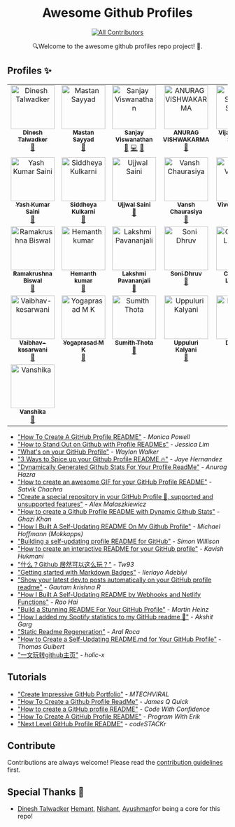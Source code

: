 <h1 align="center">Awesome Github Profiles</h1>

<div align="center">
  
<!-- ALL-CONTRIBUTORS-BADGE:START - Do not remove or modify this section -->
[![All Contributors](https://img.shields.io/badge/all_contributors-29-orange.svg?style=flat-square)](#contributors-)
<!-- ALL-CONTRIBUTORS-BADGE:END -->
🔍Welcome to the awesome github profiles repo project! 🌟.
</div>


## Profiles ✨

<!-- ALL-CONTRIBUTORS-LIST:START - Do not remove or modify this section -->
<!-- prettier-ignore-start -->
<!-- markdownlint-disable -->
<table>
  <tbody>
    <tr>
      <td align="center" valign="top" width="14.28%"><a href="https://github.com/dinxsh"><img src="https://avatars.githubusercontent.com/u/90450035?v=4?s=100" width="100px;" alt="Dinesh Talwadker"/><br /><sub><b>Dinesh Talwadker</b></sub></a><br /><a href="https://github.com/recodehive/awesome-github-profiles/pulls?q=is%3Apr+reviewed-by%3Adinxsh" title="Reviewed Pull Requests">👀</a></td>
      <td align="center" valign="top" width="14.28%"><a href="https://github.com/MastanSayyad"><img src="https://avatars.githubusercontent.com/u/101971980?v=4?s=100" width="100px;" alt="Mastan Sayyad"/><br /><sub><b>Mastan Sayyad</b></sub></a><br /><a href="https://github.com/recodehive/awesome-github-profiles/pulls?q=is%3Apr+reviewed-by%3AMastanSayyad" title="Reviewed Pull Requests">👀</a></td>
      <td align="center" valign="top" width="14.28%"><a href="https://recodehive.com"><img src="https://avatars.githubusercontent.com/u/30715153?v=4?s=100" width="100px;" alt="Sanjay Viswanathan"/><br /><sub><b>Sanjay Viswanathan</b></sub></a><br /><a href="#maintenance-sanjay-kv" title="Maintenance">🚧</a> <a href="https://github.com/recodehive/awesome-github-profiles/commits?author=sanjay-kv" title="Code">💻</a> <a href="https://github.com/recodehive/awesome-github-profiles/pulls?q=is%3Apr+reviewed-by%3Asanjay-kv" title="Reviewed Pull Requests">👀</a></td>
      <td align="center" valign="top" width="14.28%"><a href="http://vcma.rf.gd/Portfolio/"><img src="https://avatars.githubusercontent.com/u/126074487?v=4?s=100" width="100px;" alt="ANURAG VISHWAKARMA"/><br /><sub><b>ANURAG VISHWAKARMA</b></sub></a><br /><a href="https://github.com/recodehive/awesome-github-profiles/pulls?q=is%3Apr+reviewed-by%3Avishanurag" title="Reviewed Pull Requests">👀</a></td>
      <td align="center" valign="top" width="14.28%"><a href="https://github.com/thevijayshankersharma"><img src="https://avatars.githubusercontent.com/u/109781385?v=4?s=100" width="100px;" alt="Vijay Shanker Sharma"/><br /><sub><b>Vijay Shanker Sharma</b></sub></a><br /><a href="https://github.com/recodehive/awesome-github-profiles/pulls?q=is%3Apr+reviewed-by%3Athevijayshankersharma" title="Reviewed Pull Requests">👀</a></td>
      <td align="center" valign="top" width="14.28%"><a href="https://github.com/nishant0708"><img src="https://avatars.githubusercontent.com/u/101548649?v=4?s=100" width="100px;" alt="Nishant Kaushal"/><br /><sub><b>Nishant Kaushal</b></sub></a><br /><a href="https://github.com/recodehive/awesome-github-profiles/pulls?q=is%3Apr+reviewed-by%3Anishant0708" title="Reviewed Pull Requests">👀</a></td>
      <td align="center" valign="top" width="14.28%"><a href="https://github.com/RadhikaMalpani1702"><img src="https://avatars.githubusercontent.com/u/163530398?v=4?s=100" width="100px;" alt="Radhika Malpani"/><br /><sub><b>Radhika Malpani</b></sub></a><br /><a href="https://github.com/recodehive/awesome-github-profiles/pulls?q=is%3Apr+reviewed-by%3ARadhikaMalpani1702" title="Reviewed Pull Requests">👀</a></td>
    </tr>
    <tr>
      <td align="center" valign="top" width="14.28%"><a href="https://github.com/yashksaini-coder"><img src="https://avatars.githubusercontent.com/u/115717039?v=4?s=100" width="100px;" alt="Yash Kumar Saini"/><br /><sub><b>Yash Kumar Saini</b></sub></a><br /><a href="https://github.com/recodehive/awesome-github-profiles/pulls?q=is%3Apr+reviewed-by%3Ayashksaini-coder" title="Reviewed Pull Requests">👀</a></td>
      <td align="center" valign="top" width="14.28%"><a href="https://github.com/Asymtode712"><img src="https://avatars.githubusercontent.com/u/115717746?v=4?s=100" width="100px;" alt="Siddheya Kulkarni"/><br /><sub><b>Siddheya Kulkarni</b></sub></a><br /><a href="https://github.com/recodehive/awesome-github-profiles/pulls?q=is%3Apr+reviewed-by%3AAsymtode712" title="Reviewed Pull Requests">👀</a></td>
      <td align="center" valign="top" width="14.28%"><a href="https://github.com/UjjwalSaini07"><img src="https://avatars.githubusercontent.com/u/73696489?v=4?s=100" width="100px;" alt="Ujjwal Saini"/><br /><sub><b>Ujjwal Saini</b></sub></a><br /><a href="https://github.com/recodehive/awesome-github-profiles/pulls?q=is%3Apr+reviewed-by%3AUjjwalSaini07" title="Reviewed Pull Requests">👀</a></td>
      <td align="center" valign="top" width="14.28%"><a href="https://github.com/vansh-codes"><img src="https://avatars.githubusercontent.com/u/114163734?v=4?s=100" width="100px;" alt="Vansh Chaurasiya"/><br /><sub><b>Vansh Chaurasiya</b></sub></a><br /><a href="https://github.com/recodehive/awesome-github-profiles/pulls?q=is%3Apr+reviewed-by%3Avansh-codes" title="Reviewed Pull Requests">👀</a></td>
      <td align="center" valign="top" width="14.28%"><a href="https://github.com/vivekvardhan2810"><img src="https://avatars.githubusercontent.com/u/91594529?v=4?s=100" width="100px;" alt="Vivek Vardhan"/><br /><sub><b>Vivek Vardhan</b></sub></a><br /><a href="https://github.com/recodehive/awesome-github-profiles/pulls?q=is%3Apr+reviewed-by%3Avivekvardhan2810" title="Reviewed Pull Requests">👀</a></td>
      <td align="center" valign="top" width="14.28%"><a href="https://linktr.ee/yashwanths814"><img src="https://avatars.githubusercontent.com/u/123622523?v=4?s=100" width="100px;" alt="Yashwanth S"/><br /><sub><b>Yashwanth S</b></sub></a><br /><a href="https://github.com/recodehive/awesome-github-profiles/pulls?q=is%3Apr+reviewed-by%3Ayashwanths814" title="Reviewed Pull Requests">👀</a></td>
      <td align="center" valign="top" width="14.28%"><a href="https://github.com/Meetjain1"><img src="https://avatars.githubusercontent.com/u/133582566?v=4?s=100" width="100px;" alt="Meet Jain"/><br /><sub><b>Meet Jain</b></sub></a><br /><a href="https://github.com/recodehive/awesome-github-profiles/pulls?q=is%3Apr+reviewed-by%3AMeetjain1" title="Reviewed Pull Requests">👀</a></td>
    </tr>
    <tr>
      <td align="center" valign="top" width="14.28%"><a href="https://github.com/RamakrushnaBiswal"><img src="https://avatars.githubusercontent.com/u/125277258?v=4?s=100" width="100px;" alt="Ramakrushna Biswal"/><br /><sub><b>Ramakrushna Biswal</b></sub></a><br /><a href="https://github.com/recodehive/awesome-github-profiles/pulls?q=is%3Apr+reviewed-by%3ARamakrushnaBiswal" title="Reviewed Pull Requests">👀</a></td>
      <td align="center" valign="top" width="14.28%"><a href="https://github.com/Hemu21"><img src="https://avatars.githubusercontent.com/u/106808387?v=4?s=100" width="100px;" alt="Hemanth kumar "/><br /><sub><b>Hemanth kumar </b></sub></a><br /><a href="https://github.com/recodehive/awesome-github-profiles/pulls?q=is%3Apr+reviewed-by%3AHemu21" title="Reviewed Pull Requests">👀</a></td>
      <td align="center" valign="top" width="14.28%"><a href="https://bento.me/anjali-pamidi"><img src="https://avatars.githubusercontent.com/u/154777864?v=4?s=100" width="100px;" alt="Lakshmi Pavananjali"/><br /><sub><b>Lakshmi Pavananjali</b></sub></a><br /><a href="https://github.com/recodehive/awesome-github-profiles/pulls?q=is%3Apr+reviewed-by%3AAnjaliavv51" title="Reviewed Pull Requests">👀</a></td>
      <td align="center" valign="top" width="14.28%"><a href="http://dhruvsoni.vercel.app"><img src="https://avatars.githubusercontent.com/u/114583978?v=4?s=100" width="100px;" alt="Soni Dhruv"/><br /><sub><b>Soni Dhruv</b></sub></a><br /><a href="https://github.com/recodehive/awesome-github-profiles/pulls?q=is%3Apr+reviewed-by%3Adhruv8433" title="Reviewed Pull Requests">👀</a></td>
      <td align="center" valign="top" width="14.28%"><a href="https://chaitanyalonarkar.netlify.app/"><img src="https://avatars.githubusercontent.com/u/110454138?v=4?s=100" width="100px;" alt="Chaitanya Lonarkar"/><br /><sub><b>Chaitanya Lonarkar</b></sub></a><br /><a href="https://github.com/recodehive/awesome-github-profiles/pulls?q=is%3Apr+reviewed-by%3AChaitanyaLonarkar" title="Reviewed Pull Requests">👀</a></td>
      <td align="center" valign="top" width="14.28%"><a href="http://medium.com/@azfaralam"><img src="https://avatars.githubusercontent.com/u/100375390?v=4?s=100" width="100px;" alt="Md Azfar Alam"/><br /><sub><b>Md Azfar Alam</b></sub></a><br /><a href="https://github.com/recodehive/awesome-github-profiles/pulls?q=is%3Apr+reviewed-by%3Amdazfar2" title="Reviewed Pull Requests">👀</a></td>
      <td align="center" valign="top" width="14.28%"><a href="https://pallavi-star2002.github.io/Pallavi.github.io/"><img src="https://avatars.githubusercontent.com/u/67356946?v=4?s=100" width="100px;" alt="Pallavi-star2002"/><br /><sub><b>Pallavi-star2002</b></sub></a><br /><a href="https://github.com/recodehive/awesome-github-profiles/pulls?q=is%3Apr+reviewed-by%3APallavi-star2002" title="Reviewed Pull Requests">👀</a></td>
    </tr>
    <tr>
      <td align="center" valign="top" width="14.28%"><a href="https://github.com/Vaibhav-kesarwani"><img src="https://avatars.githubusercontent.com/u/116189379?s=400&u=ddbea26ab98fd97c22765a326179e1e3bee3ce2a&v=4?s=100" width="100px;" alt="Vaibhav-kesarwani"/><br /><sub><b>Vaibhav-kesarwani</b></sub></a><br /><a href="https://github.com/recodehive/awesome-github-profiles/pulls?q=is%3Apr+reviewed-by%3AVaibhav-kesarwani" title="Reviewed Pull Requests">👀</a></td>
      <td align="center" valign="top" width="14.28%"><a href="http://yogaprasad.vercel.app"><img src="https://avatars.githubusercontent.com/u/174566721?v=4?s=100" width="100px;" alt="Yogaprasad M K"/><br /><sub><b>Yogaprasad M K</b></sub></a><br /><a href="https://github.com/recodehive/awesome-github-profiles/pulls?q=is%3Apr+reviewed-by%3Ayogaprasadk" title="Reviewed Pull Requests">👀</a></td>
      <td align="center" valign="top" width="14.28%"><a href="https://github.com/SumithThota"><img src="https://avatars.githubusercontent.com/u/108344062?v=4?s=100" width="100px;" alt="Sumith Thota"/><br /><sub><b>Sumith Thota</b></sub></a><br /><a href="https://github.com/recodehive/awesome-github-profiles/pulls?q=is%3Apr+reviewed-by%3ASumithThota" title="Reviewed Pull Requests">👀</a></td>
      <td align="center" valign="top" width="14.28%"><a href="https://github.com/UppuluriKalyani"><img src="https://avatars.githubusercontent.com/u/105410881?v=4?s=100" width="100px;" alt="Uppuluri Kalyani"/><br /><sub><b>Uppuluri Kalyani</b></sub></a><br /><a href="https://github.com/recodehive/awesome-github-profiles/pulls?q=is%3Apr+reviewed-by%3AUppuluriKalyani" title="Reviewed Pull Requests">👀</a></td>
      <td align="center" valign="top" width="14.28%"><a href="https://beacons.ai/deepeshmlgupta/"><img src="https://avatars.githubusercontent.com/u/108192513?v=4?s=100" width="100px;" alt="Deepesh Gupta"/><br /><sub><b>Deepesh Gupta</b></sub></a><br /><a href="https://github.com/recodehive/awesome-github-profiles/pulls?q=is%3Apr+reviewed-by%3Adeepeshmlgupta" title="Reviewed Pull Requests">👀</a></td>
      <td align="center" valign="top" width="14.28%"><a href="https://github.com/RishavKumarSinha"><img src="https://avatars.githubusercontent.com/u/136772607?v=4?s=100" width="100px;" alt="Rishav Kumar Sinha"/><br /><sub><b>Rishav Kumar Sinha</b></sub></a><br /><a href="https://github.com/recodehive/awesome-github-profiles/pulls?q=is%3Apr+reviewed-by%3ARishavKumarSinha" title="Reviewed Pull Requests">👀</a></td>
      <td align="center" valign="top" width="14.28%"><a href="https://github.com/ishita-43"><img src="https://avatars.githubusercontent.com/u/74133489?v=4?s=100" width="100px;" alt="Ishita"/><br /><sub><b>Ishita</b></sub></a><br /><a href="https://github.com/recodehive/awesome-github-profiles/pulls?q=is%3Apr+reviewed-by%3Aishita-43" title="Reviewed Pull Requests">👀</a></td>
    </tr>
    <tr>
      <td align="center" valign="top" width="14.28%"><a href="https://github.com/Vanshika110"><img src="https://avatars.githubusercontent.com/u/111649312?v=4?s=100" width="100px;" alt="Vanshika"/><br /><sub><b>Vanshika</b></sub></a><br /><a href="https://github.com/recodehive/awesome-github-profiles/pulls?q=is%3Apr+reviewed-by%3AVanshika110" title="Reviewed Pull Requests">👀</a></td>
    </tr>
  </tbody>
</table>

<!-- markdownlint-restore -->
<!-- prettier-ignore-end -->

<!-- ALL-CONTRIBUTORS-LIST:END -->


<!-- ALL-CONTRIBUTORS-LIST:END -->

- ["How To Create A GitHub Profile README"](https://www.aboutmonica.com/blog/how-to-create-a-github-profile-readme) - *Monica Powell*
- ["How to Stand Out on Github with Profile READMEs"](https://medium.com/better-programming/how-to-stand-out-on-github-with-profile-readmes-dfd2102a3490?source=friends_link&sk=61df9c4b63b329ad95528b8d7c00061f) - *Jessica Lim*
- ["What's on your GitHub Profile"](https://dev.to/waylonwalker/what-s-on-your-github-profile-40p3) - *Waylon Walker*
- ["3 Ways to Spice up your Github Profile README 🔥"](https://dev.to/jayehernandez/3-ways-to-spice-up-your-github-profile-readme-1276) - *Jaye Hernandez*
- ["Dynamically Generated Github Stats For Your Profile ReadMe"](https://dev.to/anuraghazra/dynamically-generated-github-stats-for-your-profile-readme-o4g) - *Anurag Hazra*
- ["How to create an awesome GIF for your GitHub Profile README"](https://dev.to/satvikchachra/how-to-add-an-awesome-readme-to-your-github-profile-361n) - *Satvik Chachra*
- ["Create a special repository in your GitHub Profile 🔨, supported and unsupported features"](https://torrocus.com/blog/special-github-repository/) - *Alex Malaszkiewicz*
- ["How to create a Github Profile README with Dynamic Github Stats"](https://codewithghazi.com/how-to-create-a-github-profile-readme-with-dynamic-github-stats/) - *Ghazi Khan*
- ["How I Built A Self-Updating README On My Github Profile"](https://www.mokkapps.de/blog/how-i-built-a-self-updating-readme-on-my-git-hub-profile/) - *Michael Hoffmann (Mokkapps)*
- ["Building a self-updating profile README for GitHub"](https://simonwillison.net/2020/Jul/10/self-updating-profile-readme/) - *Simon Willison*
- ["How to create an interactive README for your GitHub profile"](https://kavishhukmani.me/github-profile-interactive-readme-tutorial/) - *Kavish Hukmani*
- ["什么？Github 居然可以这么玩？"](https://zhuanlan.zhihu.com/p/161705999) - *Tw93*
- ["Getting started with Markdown Badges"](https://dev.to/ileriayo/mardown-badges-2og0) - *Ileriayo Adebiyi*
- ["Show your latest dev.to posts automatically on your GitHub profile readme"](https://dev.to/gautamkrishnar/show-your-latest-dev-to-posts-automatically-in-your-github-profile-readme-3nk8)  - *Gautam krishna R*
- ["How I Built A Self-Updating README by Webhooks and Netlify Functions"](https://github.com/RaoHai/RaoHai/blob/master/How-I-Built-A-Self-Updating-README-by-Webhooks-and-Netlify-Functions.md/) - *Rao Hai*
- ["Build a Stunning README For Your GitHub Profile"](https://towardsdatascience.com/build-a-stunning-readme-for-your-github-profile-9b80434fe5d7) - *Martin Heinz*
- ["How I added my Spotify statistics to my GitHub readme 📜"](https://dev.to/gargakshit/how-i-added-my-spotify-statistics-to-my-github-readme-4jdd) - *Akshit Garg*
- ["Static Readme Regeneration"](https://dev.to/aralroca/static-readme-regeneration-4pf2) - *Aral Roca*
- ["How to Create a Self-Updating README.md for Your GitHub Profile"](https://medium.com/@th.guibert/how-to-create-a-self-updating-readme-md-for-your-github-profile-f8b05744ca91) - *Thomas Guibert*
- ["一文玩转github主页"](https://blog.holic-x.com/wv-blog/post/7ad96a5d.html) - *holic-x*

## Tutorials
- ["Create Impressive GitHub Portfolio"](https://www.youtube.com/watch?v=dkE4mVhwMB4) - *MTECHVIRAL*
- ["How To Create a Github Profile ReadMe"](https://www.youtube.com/watch?v=DOiGs2NiDbU) - *James Q Quick*
- ["How to create a GitHub profile README"](https://www.youtube.com/watch?v=vND_UY7xk24) - *Code With Confidence*
- ["How To Create A GitHub Profile README"](https://www.youtube.com/watch?v=Y1z7_GfEPiE) - *Program With Erik*
- ["Next Level GitHub Profile README"](https://youtu.be/ECuqb5Tv9qI) - *codeSTACKr*

## Contribute

Contributions are always welcome!
Please read the [contribution guidelines](contributing.md) first.

## Special Thanks 🙇
- [Dinesh Talwadker](https://github.com/dinxsh) [Hemant](https://github.com/dinxsh), [Nishant](https://github.com/dinxsh), [Ayushman](https://github.com/dinxsh)for being a core for this repo!
